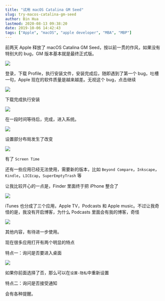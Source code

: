 ```yaml
---
title: "试用 macOS Catalina GM Seed"
slug: try-macos-catalina-gm-seed
author: Bin Hua
lastmod: 2020-08-13 09:38:20
date: 2019-10-06 14:42:43
tags: ["Apple", "macOS", "apple developer", "MBA", "MBP"]
---
```


前两天 Apple 释放了 macOS Catalina GM Seed，按以前一贯的作风，如果没有特别大的 bug，GM 版本基本就是最终正式版。

![](/imgs/try-macos-catalina-gm-seed-001.png)

登录，下载 Profile，执行安装文件，安装完成后，随即遇到了第一个 bug，吐槽一句，Apple 现在的软件质量是越来越差。无视这个 bug，点击继续

![](/imgs/try-macos-catalina-gm-seed-002.png)

下载完成执行安装

![](/imgs/try-macos-catalina-gm-seed-003.png)

在一段时间等待后，完成，进入系统。

![](/imgs/try-macos-catalina-gm-seed-004.png)

设置部分布局发生了改变

![](/imgs/try-macos-catalina-gm-seed-005.png)

有了 `Screen Time`

还有一些应用已经无法使用，需要新的版本，比如 `Beyond Compare`，`Inkscape`，`Kindle`，`LICEcap`，`SuperEmptyTrash` 等

让我比较开心的一点是，Finder 里面终于把 iPhone 整合了

![](/imgs/try-macos-catalina-gm-seed-06.png)

iTunes 也分成了三个应用，Apple TV，Podcasts 和 Apple music。不过让我奇怪的是，我没有开启博客，为什么 Podcasts 里面会有我的博客，奇怪

![](/imgs/try-macos-catalina-gm-seed-07.png)

其他内容，有待进一步使用。

现在很多应用打开有两个明显的特点

特点一：询问是否要进入桌面

![](/imgs/try-macos-catalina-gm-seed-08.png)

如果你前面选择了否，那么可以在`设置-隐私`中重新设置

特点二：询问是否接受通知

会有各种提醒。